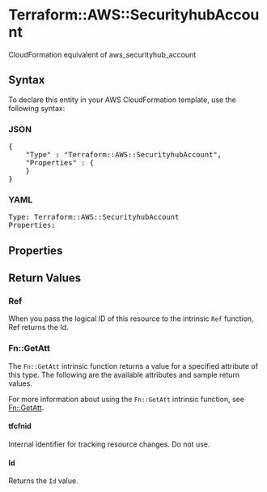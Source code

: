 # Terraform::AWS::SecurityhubAccount

CloudFormation equivalent of aws_securityhub_account

## Syntax

To declare this entity in your AWS CloudFormation template, use the following syntax:

### JSON

<pre>
{
    "Type" : "Terraform::AWS::SecurityhubAccount",
    "Properties" : {
    }
}
</pre>

### YAML

<pre>
Type: Terraform::AWS::SecurityhubAccount
Properties:
</pre>

## Properties

## Return Values

### Ref

When you pass the logical ID of this resource to the intrinsic `Ref` function, Ref returns the Id.

### Fn::GetAtt

The `Fn::GetAtt` intrinsic function returns a value for a specified attribute of this type. The following are the available attributes and sample return values.

For more information about using the `Fn::GetAtt` intrinsic function, see [Fn::GetAtt](https://docs.aws.amazon.com/AWSCloudFormation/latest/UserGuide/intrinsic-function-reference-getatt.html).

#### tfcfnid

Internal identifier for tracking resource changes. Do not use.

#### Id

Returns the <code>Id</code> value.

